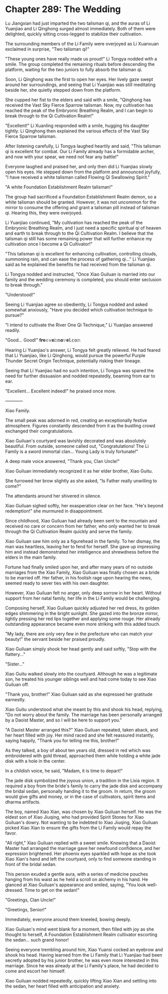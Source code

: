 # Chapter 289: The Wedding

Lu Jiangxian had just imparted the two talisman qi, and the auras of Li Yuanjiao and Li Qinghong surged almost immediately. Both of them were delighted, quickly sitting cross-legged to stabilize their cultivation.

The surrounding members of the Li Family were overjoyed as Li Xuanxuan exclaimed in surprise, "Two talisman qi!"

"These young ones have really made us proud!" Li Tongya nodded with a smile. The group completed the remaining rituals before descending the platform, waiting for the two juniors to fully absorb the talisman qi.

Soon, Li Qinghong was the first to open her eyes. Her lively gaze swept around her surroundings, and seeing that Li Yuanjiao was still meditating beside her, she quietly stepped down from the platform.

She cupped her fist to the elders and said with a smile, "Qinghong has received the Vast Sky Fierce Sparrow talisman. Now, my cultivation has reached the peak of the Embryonic Breathing Realm, and I can begin to break through to the Qi Cultivation Realm!"

"Excellent!" Li Xuanling responded with a smile, hugging his daughter tightly. Li Qinghong then explained the various effects of the Vast Sky Fierce Sparrow talisman.

After listening carefully, Li Tongya laughed heartily and said, "This talisman qi is excellent for combat. Our Li Family already has a formidable archer, and now with your spear, we need not fear any battle!"

Everyone laughed and praised her, and only then did Li Yuanjiao slowly open his eyes. He stepped down from the platform and announced joyfully, "I have received a white talisman called Flowing Qi Swallowing Spirit."

"A white Foundation Establishment Realm talisman!"

The group had sacrificed a Foundation Establishment Realm demon, so a white talisman should be granted. However, it was not uncommon for the mirror to consume the offering and grant a talisman pill instead of talisman qi. Hearing this, they were overjoyed.

Li Yuanjiao continued, "My cultivation has reached the peak of the Embryonic Breathing Realm, and I just need a specific spiritual qi of heaven and earth to break through to the Qi Cultivation Realm. I believe that the talisman qi still has some remaining power that will further enhance my cultivation once I become a Qi Cultivator!"

"This talisman qi is excellent for enhancing cultivation, controlling clouds, summoning rain, and can ease the process of gathering qi..." Li Yuanjiao said as he explained the benefits he had received from the talisman qi.

Li Tongya nodded and instructed, "Once Xiao Guiluan is married into our family and the wedding ceremony is completed, you should enter seclusion to break through."

"Understood!"

Seeing Li Yuanjiao agree so obediently, Li Tongya nodded and asked somewhat anxiously, "Have you decided which cultivation technique to pursue?"

"I intend to cultivate the River One Qi Technique," Li Yuanjiao answered readily.

"Good... Good!"
𝐟𝗿𝐞𝚎𝚠𝐞𝚋𝕟𝐨𝚟𝐞𝕝.𝕔𝕠𝚖

Hearing Li Yuanjiao's answer, Li Tongya felt greatly relieved. He had feared that Li Yuanjiao, like Li Qinghong, would pursue the powerful Purple Thunder Secret Origin Technique, potentially risking their lineage.

Seeing that Li Yuanjiao had no such intention, Li Tongya was spared the need for further dissuasion and nodded repeatedly, beaming from ear to ear.

"Excellent... Excellent indeed!" he praised once more.

————

Xiao Family.

The small peak was adorned in red, creating an exceptionally festive atmosphere. Figures constantly descended from it as the bustling crowd exchanged their congratulations.

Xiao Guiluan's courtyard was lavishly decorated and was absolutely beautiful. From outside, someone called out, "Congratulations! The Li Family is a sword immortal clan... Young Lady is truly fortunate!"

A deep male voice answered, "Thank you, Clan Uncle!"

Xiao Guiluan immediately recognized it as her elder brother, Xiao Guitu.

She furrowed her brow slightly as she asked, "Is Father really unwilling to come?"

The attendants around her shivered in silence.

Xiao Guiluan sighed softly, her exasperation clear on her face. "He's beyond redemption!" she murmured in disappointment.

Since childhood, Xiao Guiluan had already been sent to the mountain and received no care or concern from her father, who only wanted her to break through the Qi Cultivation Realm quickly and serve the family.

Xiao Guiluan saw him only as a figurehead in the family. To her dismay, the man was heartless, leaving her to fend for herself. She gave up impressing him and instead demonstrated her intelligence and shrewdness before the elders in the main family.

Fortune had finally smiled upon her, and after many years of no outside marriages from the Xiao Family, Xiao Guiluan was finally chosen as a bride to be married off. Her father, in his foolish rage upon hearing the news, seemed ready to sever ties with his own daughter.

However, Xiao Guiluan felt no anger, only deep sorrow in her heart. Without support from her natal family, her life in the Li Family would be challenging.

Composing herself, Xiao Guiluan quickly adjusted her red dress, its golden edges shimmering in the bright sunlight. She gazed into the bronze mirror, lightly pressing her red lips together and applying some rouge. Her already outstanding appearance became even more striking with this added touch.

"My lady, there are only very few in the prefecture who can match your beauty!" the servant beside her praised proudly.

Xiao Guiluan simply shook her head gently and said softly, "Stop with the flattery..."

"Sister..."

Xiao Guitu walked slowly into the courtyard. Although he was a legitimate son, he treated his younger siblings well and had come today to see Xiao Guiluan off.

"Thank you, brother!" Xiao Guiluan said as she expressed her gratitude earnestly.

Xiao Guitu understood what she meant by this and shook his head, replying, "Do not worry about the family. The marriage has been personally arranged by a Daoist Master, and so I will be here to support you."

"A Daoist Master arranged this?" Xiao Guiluan repeated, taken aback, and her heart filled with joy. Her mind raced and she felt reassured instantly, saying happily, "Thank you for telling me this, brother!"

As they talked, a boy of about ten years old, dressed in red which was embroidered with gold thread, approached them while holding a white jade disk with a hole in the center.

In a childish voice, he said, "Madam, it is time to depart!"

The jade disk symbolized the joyous union, a tradition in the Lixia region. It required a boy from the bride's family to carry the jade disk and accompany the bridal sedan, personally handing it to the groom. In return, the groom would give gifts and money, or in the case of cultivators, spirit items and dharma artifacts.

The boy, named Xiao Xian, was chosen by Xiao Guiluan herself. He was the eldest son of Xiao Jiuqing, who had provided Spirit Stones for Xiao Guiluan's dowry. Not wanting to be indebted to Xiao Jiuqing, Xiao Guiluan picked Xiao Xian to ensure the gifts from the Li Family would repay the favor.

"All right," Xiao Guiluan replied with a sweet smile. Knowing that a Daoist Master had arranged the marriage gave her newfound confidence, and her expression brightened. Her phoenix eyes sparkled with hope as she took Xiao Xian's hand and left the courtyard, only to find someone standing in front of the bridal sedan.

This person exuded a gentle aura, with a series of medicine pouches hanging from his waist as he held a scroll on alchemy in his hand. He glanced at Xiao Guiluan's appearance and smiled, saying, "You look well-dressed. Time to get on the sedan!"

"Greetings, Clan Uncle!"

"Greetings, Senior!"

Immediately, everyone around them kneeled, bowing deeply.

Xiao Guiluan's mind went blank for a moment, then filled with joy as she thought to herself, A Foundation Establishment Realm cultivator escorting the sedan... such grand honor!

Seeing everyone trembling around him, Xiao Yuansi cocked an eyebrow and shook his head. Having learned from the Li Family that Li Yuanjiao had been secretly adopted by his junior brother, he was even more interested in this marriage. Since he was already at the Li Family's place, he had decided to come and escort her himself.

Xiao Guiluan nodded repeatedly, quickly lifting Xiao Xian and settling into the sedan, her heart filled with anticipation and anxiety.
